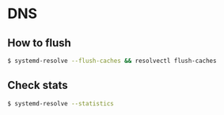 # DNS

## How to flush
```sh
$ systemd-resolve --flush-caches && resolvectl flush-caches
```

## Check stats
```sh
$ systemd-resolve --statistics
```
